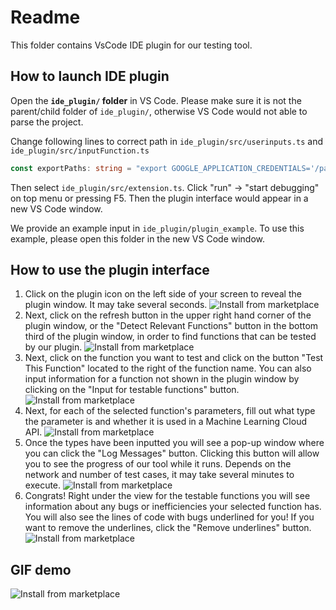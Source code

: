 # Readme

This folder contains VsCode IDE plugin for our testing tool.

## How to launch IDE plugin
Open the **`ide_plugin/` folder** in VS Code. Please make sure it is not the parent/child folder of `ide_plugin/`, otherwise VS Code would not able to parse the project.

Change following lines to correct path in `ide_plugin/src/userinputs.ts` and `ide_plugin/src/inputFunction.ts`
```ts
const exportPaths: string = "export GOOGLE_APPLICATION_CREDENTIALS='/path/to/your/google/credential.json'; export PYTHONPATH=/usr/local/share/pyshared/;"; // Google credential & CVC4, please check ../INSTALL.md for details
```

Then select `ide_plugin/src/extension.ts`. Click "run" -> "start debugging" on top menu or pressing F5. Then the plugin interface would appear in a new VS Code window. 

We provide an example input in `ide_plugin/plugin_example`. To use this example, please open this folder in the new VS Code window.


## How to use the plugin interface
1. Click on the plugin icon on the left side of your screen to reveal the plugin window. It may take several seconds.
![Install from marketplace](https://github.com/george1459/ICSE2022_158/demo/demo1.jpeg)
2. Next, click on the refresh button in the upper right hand corner of the plugin window, or the "Detect Relevant Functions" button in the bottom third of the plugin window, in order to find functions that can be tested by our plugin.
![Install from marketplace](https://github.com/george1459/ICSE2022_158/demo/demo2.jpeg)
3. Next, click on the function you want to test and click on the button "Test This Function" located to the right of the function name. You can also input information for a function not shown in the plugin window by clicking on the "Input for testable functions" button.
![Install from marketplace](https://github.com/george1459/ICSE2022_158/demo/demo3.jpeg)
4. Next, for each of the selected function's parameters, fill out what type the parameter is and whether it is used in a Machine Learning Cloud API.
![Install from marketplace](https://github.com/george1459/ICSE2022_158/demo/demo4.jpeg)
5. Once the types have been inputted you will see a pop-up window where you can click the "Log Messages" button. Clicking this button will allow you to see the progress of our tool while it runs. Depends on the network and number of test cases, it may take several minutes to execute.
![Install from marketplace](https://github.com/george1459/ICSE2022_158/demo/demo5.jpeg)
6. Congrats! Right under the view for the testable functions you will see information about any bugs or inefficiencies your selected function has. You will also see the lines of code with bugs underlined for you! If you want to remove the underlines, click the "Remove underlines" button.
![Install from marketplace](https://github.com/george1459/ICSE2022_158/demo/demo6.jpeg)

## GIF demo
![Install from marketplace](https://github.com/george1459/ICSE2022_158/demo/demo-video.gif)
